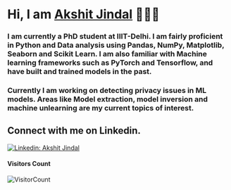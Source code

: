 # Hi, I am <a href="https://www.linkedin.com/in/akshitjindal1">Akshit Jindal</a> 👋👨‍💻 
### I am currently a PhD student at IIIT-Delhi. I am fairly proficient in Python and Data analysis using Pandas, NumPy, Matplotlib, Seaborn and Scikit Learn. I am also familiar with Machine learning frameworks such as PyTorch and Tensorflow, and have built and trained models in the past. 
### Currently I am working on detecting privacy issues in ML models. Areas like Model extraction, model inversion and machine unlearning are my current topics of interest. 

Connect with me on Linkedin. 
---
[![Linkedin: Akshit Jindal](https://img.shields.io/badge/-Akshit%20Jindal-blue?style=flat-square&logo=Linkedin&logoColor=white&link=https://www.linkedin.com/in/akshitjindal1/)](https://www.linkedin.com/in/akshitjindal1/)

#### Visitors Count
![VisitorCount](https://profile-counter.glitch.me/{akshitjindal1}/count.svg)

<!--

Here are some ideas to get you started:

- 🔭 I’m currently working on ...
- 🌱 I’m currently learning ...
- 👯 I’m looking to collaborate on ...
- 🤔 I’m looking for help with ...
- 💬 Ask me about ...
- 📫 How to reach me: ...
- 😄 Pronouns: ...
- ⚡ Fun fact: ...
-->
